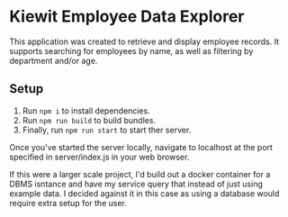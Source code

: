# Kiewit Employee Data Explorer
This application was created to retrieve and display employee records. It supports searching for employees by name, as well as filtering by department and/or age.

## Setup
1) Run `npm i` to install dependencies.
1) Run `npm run build` to build bundles.
1) Finally, run `npm run start` to start ther server.

Once you've started the server locally, navigate to localhost at the port specified in server/index.js in your web browser.

If this were a larger scale project, I'd build out a docker container for a DBMS isntance and have my service query that instead of just using example data. I decided against it in this case as using a database would require extra setup for the user.